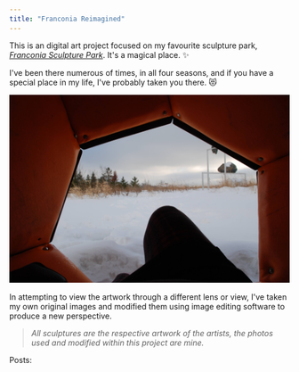 ```yaml
---
title: "Franconia Reimagined"
---
```


This is an digital art project focused on my favourite sculpture park, *[Franconia Sculpture Park](https://www.franconia.org)*. It's a magical place. ✨ 

I've been there numerous of times, 
in all four seasons, 
and if you have a special place in my life, I've probably taken you there. 😻

![A woman resting and staying warm inside a hexagonal padded sculpture which is orange from the inside. The woman is dressed in all black and the view looks over her raised knee to look out on additional sculptures and the park, covered in snow.](franconiawinter.jpg)

In attempting to view the artwork through a different lens or view, I've taken my own original images and modified them using image editing software to produce a new perspective. 

> *All sculptures are the respective artwork of the artists, the photos used and modified within this project are mine.*

Posts: 